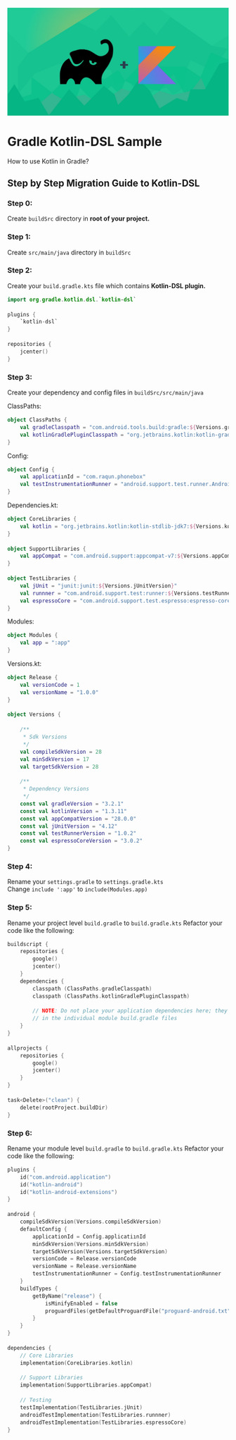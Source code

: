 ![alt text](/art/ss1.jpeg)

# Gradle Kotlin-DSL Sample
How to use Kotlin in Gradle?

## Step by Step Migration Guide to Kotlin-DSL

### Step 0:
Create ```buildSrc``` directory in **root of your project.**

### Step 1:
Create ```src/main/java``` directory in ```buildSrc```

### Step 2: 
Create your ```build.gradle.kts``` file which contains **Kotlin-DSL plugin.**
```Kotlin
import org.gradle.kotlin.dsl.`kotlin-dsl`

plugins {
    `kotlin-dsl`
}

repositories {
    jcenter()
}
```

### Step 3:
Create your dependency and config files in ```buildSrc/src/main/java```

ClassPaths:
```Kotlin
object ClassPaths {
    val gradleClasspath = "com.android.tools.build:gradle:${Versions.gradleVersion}"
    val kotlinGradlePluginClasspath = "org.jetbrains.kotlin:kotlin-gradle-plugin:${Versions.kotlinVersion}"
}
```

Config:
```Kotlin
object Config {
    val applicatiınId = "com.raqun.phonebox"
    val testInstrumentationRunner = "android.support.test.runner.AndroidJUnitRunner"
}
```

Dependencies.kt:
```Kotlin
object CoreLibraries {
    val kotlin = "org.jetbrains.kotlin:kotlin-stdlib-jdk7:${Versions.kotlinVersion}"
}

object SupportLibraries {
    val appCompat = "com.android.support:appcompat-v7:${Versions.appCompatVersion}"
}

object TestLibraries {
    val jUnit = "junit:junit:${Versions.jUnitVersion}"
    val runnner = "com.android.support.test:runner:${Versions.testRunnerVersion}"
    val espressoCore = "com.android.support.test.espresso:espresso-core:${Versions.espressoCoreVersion}"
}
```

Modules:
```Kotlin
object Modules {
    val app = ":app"
}
```

Versions.kt:
```Kotlin
object Release {
    val versionCode = 1
    val versionName = "1.0.0"
}

object Versions {

    /**
     * Sdk Versions
     */
    val compileSdkVersion = 28
    val minSdkVersion = 17
    val targetSdkVersion = 28

    /**
     * Dependency Versions
     */
    const val gradleVersion = "3.2.1"
    const val kotlinVersion = "1.3.11"
    const val appCompatVersion = "28.0.0"
    const val jUnitVersion = "4.12"
    const val testRunnerVersion = "1.0.2"
    const val espressoCoreVersion = "3.0.2"
}
```

### Step 4: 
Rename your ```settings.gradle``` to ```settings.gradle.kts```
<br>Change ```include ':app'``` to ```include(Modules.app)```

### Step 5:
Rename your project level ```build.gradle``` to ```build.gradle.kts```
Refactor your code like the following:
```Kotlin
buildscript {
    repositories {
        google()
        jcenter()
    }
    dependencies {
        classpath (ClassPaths.gradleClasspath)
        classpath (ClassPaths.kotlinGradlePluginClasspath)

        // NOTE: Do not place your application dependencies here; they belong
        // in the individual module build.gradle files
    }
}

allprojects {
    repositories {
        google()
        jcenter()
    }
}

task<Delete>("clean") {
    delete(rootProject.buildDir)
}
```

### Step 6: 
Rename your module level ```build.gradle``` to ```build.gradle.kts```
Refactor your code like the following:
```Kotlin
plugins {
    id("com.android.application")
    id("kotlin-android")
    id("kotlin-android-extensions")
}

android {
    compileSdkVersion(Versions.compileSdkVersion)
    defaultConfig {
        applicationId = Config.applicatiınId
        minSdkVersion(Versions.minSdkVersion)
        targetSdkVersion(Versions.targetSdkVersion)
        versionCode = Release.versionCode
        versionName = Release.versionName
        testInstrumentationRunner = Config.testInstrumentationRunner
    }
    buildTypes {
        getByName("release") {
            isMinifyEnabled = false
            proguardFiles(getDefaultProguardFile("proguard-android.txt"), "proguard-rules.pro")
        }
    }
}

dependencies {
    // Core Libraries
    implementation(CoreLibraries.kotlin)

    // Support Libraries
    implementation(SupportLibraries.appCompat)

    // Testing
    testImplementation(TestLibraries.jUnit)
    androidTestImplementation(TestLibraries.runnner)
    androidTestImplementation(TestLibraries.espressoCore)
}
```












